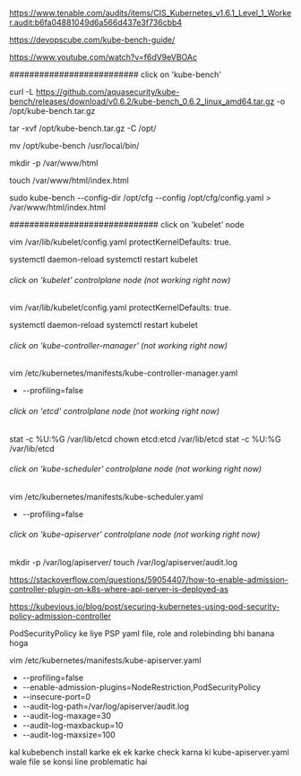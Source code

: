 https://www.tenable.com/audits/items/CIS_Kubernetes_v1.6.1_Level_1_Worker.audit:b6fa04881049d6a566d437e3f736cbb4

https://devopscube.com/kube-bench-guide/

https://www.youtube.com/watch?v=f6dV9eVBOAc


########################## click on 'kube-bench'

curl -L https://github.com/aquasecurity/kube-bench/releases/download/v0.6.2/kube-bench_0.6.2_linux_amd64.tar.gz -o /opt/kube-bench.tar.gz

tar -xvf /opt/kube-bench.tar.gz -C /opt/

mv /opt/kube-bench /usr/local/bin/

mkdir -p /var/www/html

touch /var/www/html/index.html

sudo kube-bench --config-dir /opt/cfg --config /opt/cfg/config.yaml > /var/www/html/index.html

############################## click on 'kubelet' node 

vim /var/lib/kubelet/config.yaml
protectKernelDefaults: true.

systemctl daemon-reload
systemctl restart kubelet

###### click on 'kubelet' controlplane node (not working right now)

vim /var/lib/kubelet/config.yaml
protectKernelDefaults: true.

systemctl daemon-reload
systemctl restart kubelet

###### click on 'kube-controller-manager' (not working right now)

vim /etc/kubernetes/manifests/kube-controller-manager.yaml
- --profiling=false

###### click on 'etcd' controlplane node (not working right now)
stat -c %U:%G /var/lib/etcd
chown etcd:etcd /var/lib/etcd
stat -c %U:%G /var/lib/etcd


###### click on 'kube-scheduler' controlplane node (not working right now)
vim /etc/kubernetes/manifests/kube-scheduler.yaml
- --profiling=false

###### click on 'kube-apiserver' controlplane node (not working right now)

mkdir -p /var/log/apiserver/
touch /var/log/apiserver/audit.log

https://stackoverflow.com/questions/59054407/how-to-enable-admission-controller-plugin-on-k8s-where-api-server-is-deployed-as

https://kubevious.io/blog/post/securing-kubernetes-using-pod-security-policy-admission-controller

PodSecurityPolicy ke liye PSP yaml file, role and rolebinding bhi banana hoga

vim /etc/kubernetes/manifests/kube-apiserver.yaml
- --profiling=false
- --enable-admission-plugins=NodeRestriction,PodSecurityPolicy
- --insecure-port=0
- --audit-log-path=/var/log/apiserver/audit.log
- --audit-log-maxage=30
- --audit-log-maxbackup=10
- --audit-log-maxsize=100


kal kubebench install karke ek ek karke check karna ki kube-apiserver.yaml wale file se konsi line problematic hai